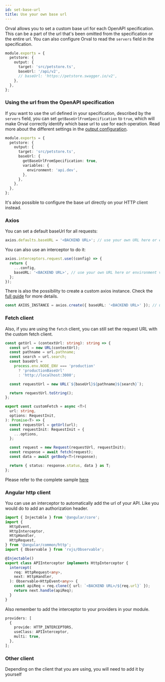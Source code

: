 ```yaml
---
id: set-base-url
title: Use your own base url
---
```


Orval allows you to set a custom base url for each OpenAPI specification. This can be a part of the url that's been omitted from the specification or the entire url. You can also configure Orval to read the `servers` field in the specification.

```ts
module.exports = {
  petstore: {
    output: {
      target: 'src/petstore.ts',
      baseUrl: '/api/v2',
      // baseUrl: 'https://petstore.swagger.io/v2',
    },
  },
};
```

### Using the url from the OpenAPI specification

If you want to use the url defined in your specification, described by the `servers` field, you can set `getBaseUrlFromSpecification`
to `true`, which will make Orval correctly identify which base url to use for each operation. Read more about the different settings
in the [output configuration](../reference/configuration/output#baseurl).

```ts
module.exports = {
  petstore: {
    output: {
      target: 'src/petstore.ts',
      baseUrl: {
        getBaseUrlFromSpecification: true,
        variables: {
          environment: 'api.dev',
        },
      },
    },
  },
};
```

It's also possible to configure the base url directly on your HTTP client instead.

### Axios

You can set a default baseUrl for all requests:

```ts
axios.defaults.baseURL = '<BACKEND URL>'; // use your own URL here or environment variable
```

You can also use an interceptor to do it:

```ts
axios.interceptors.request.use((config) => {
  return {
    ...config,
    baseURL: '<BACKEND URL>', // use your own URL here or environment variable
  };
});
```

There is also the possibility to create a custom axios instance. Check the [full guide](../guides/custom-axios) for more details.

```ts
const AXIOS_INSTANCE = axios.create({ baseURL: '<BACKEND URL>' }); // use your own URL here or environment variable
```

### Fetch client

Also, if you are using the `fetch` client, you can still set the request URL with the custom fetch client.

```ts
const getUrl = (contextUrl: string): string => {
  const url = new URL(contextUrl);
  const pathname = url.pathname;
  const search = url.search;
  const baseUrl =
    process.env.NODE_ENV === 'production'
      ? 'productionBaseUrl'
      : 'http://localhost:3000';

  const requestUrl = new URL(`${baseUrl}${pathname}${search}`);

  return requestUrl.toString();
};

export const customFetch = async <T>(
  url: string,
  options: RequestInit,
): Promise<T> => {
  const requestUrl = getUrl(url);
  const requestInit: RequestInit = {
    ...options,
  };

  const request = new Request(requestUrl, requestInit);
  const response = await fetch(request);
  const data = await getBody<T>(response);

  return { status: response.status, data } as T;
};
```

Please refer to the complete sample [here](https://github.com/orval-labs/orval/blob/master/samples/next-app-with-fetch/custom-fetch.ts)

### Angular http client

You can use an interceptor to automatically add the url of your API. Like you would do to add an authorization header.

```ts
import { Injectable } from '@angular/core';
import {
  HttpEvent,
  HttpInterceptor,
  HttpHandler,
  HttpRequest,
} from '@angular/common/http';
import { Observable } from 'rxjs/Observable';

@Injectable()
export class APIInterceptor implements HttpInterceptor {
  intercept(
    req: HttpRequest<any>,
    next: HttpHandler,
  ): Observable<HttpEvent<any>> {
    const apiReq = req.clone({ url: `<BACKEND URL>/${req.url}` });
    return next.handle(apiReq);
  }
}
```

Also remember to add the interceptor to your providers in your module.

```ts
providers: [
  {
    provide: HTTP_INTERCEPTORS,
    useClass: APIInterceptor,
    multi: true,
  },
];
```

### Other client

Depending on the client that you are using, you will need to add it by yourself

